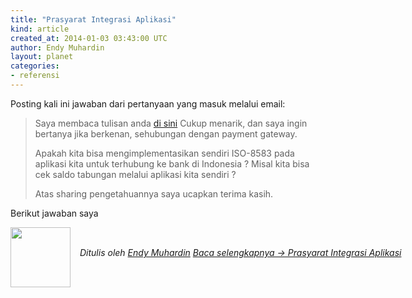 ```yaml
---
title: "Prasyarat Integrasi Aplikasi"
kind: article
created_at: 2014-01-03 03:43:00 UTC
author: Endy Muhardin
layout: planet
categories:
- referensi
---
```

<p>Posting kali ini jawaban dari pertanyaan yang masuk melalui email:</p>

<blockquote><p>Saya membaca tulisan anda <a href="http://software.endy.muhardin.com/java/integrasi-aplikasi/">di sini</a>
Cukup menarik, dan saya ingin bertanya jika berkenan, sehubungan dengan payment gateway.</p>

<p>Apakah kita bisa mengimplementasikan sendiri ISO-8583 pada aplikasi kita untuk terhubung ke bank di Indonesia ?
Misal kita bisa cek saldo tabungan melalui aplikasi kita sendiri ?</p>

<p>Atas sharing pengetahuannya saya ucapkan terima kasih.</p></blockquote>

<p>Berikut jawaban saya</p>


<div class="author">
  <img src="http://www.gravatar.com/avatar/31694bbf42349c6b6adfe893bb1e19d8.png" style="width: 96px; height: 96;">
  <span style="position: absolute; padding: 32px 15px;">
    <i>Ditulis oleh <a href="http://about.me/endy.muhardin">Endy Muhardin</a> 
    <a class="more-link" href="http://software.endy.muhardin.com/java/prasyarat-integrasi-aplikasi/">Baca selengkapnya &rarr; Prasyarat Integrasi Aplikasi</a></i>
  </span>
</div>
